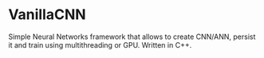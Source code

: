 # VanillaCNN
Simple Neural Networks framework that allows to create CNN/ANN, persist it and train using multithreading or GPU. Written in C++.
